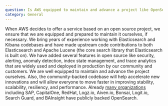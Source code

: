 ```yaml
---
question: Is AWS equipped to maintain and advance a project like OpenSearch?
category: General
---
```


When AWS decides to offer a service based on an open source project, we ensure that we are equipped and prepared to maintain it ourselves, if necessary. We bring years of experience working with Elasticsearch and Kibana codebases and have made upstream code contributions to both Elasticsearch and Apache Lucene (the core search library that Elasticsearch is built on). We have added several features in open source like security, alerting, anomaly detection, index state management, and trace analytics that are widely used and deployed in production by our community and customers. We are well equipped to maintain and advance the project ourselves. Also, the community-backed codebase will help accelerate new innovations and will allow everyone to move faster in improving stability, scalability, resiliency, and performance. Already [many organizations](/partners.html) including SAP, CapitalOne, RedHat, Logz.io, Aiven.io, Bonsai, Logit.io, Search Guard, and BAInsight have publicly backed OpenSearch.
